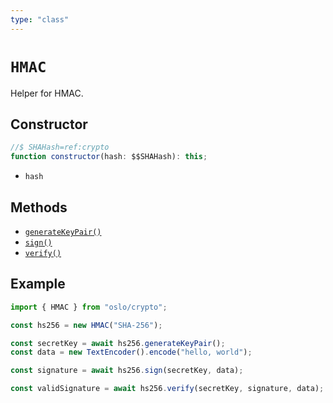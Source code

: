 ```yaml
---
type: "class"
---
```


# `HMAC`

Helper for HMAC.

## Constructor

```ts
//$ SHAHash=ref:crypto
function constructor(hash: $$SHAHash): this;
```

- `hash`

## Methods

- [`generateKeyPair()`](ref:crypto/HMAC)
- [`sign()`](ref:crypto/HMAC)
- [`verify()`](ref:crypto/HMAC)

## Example

```ts
import { HMAC } from "oslo/crypto";

const hs256 = new HMAC("SHA-256");

const secretKey = await hs256.generateKeyPair();
const data = new TextEncoder().encode("hello, world");

const signature = await hs256.sign(secretKey, data);

const validSignature = await hs256.verify(secretKey, signature, data);
```
